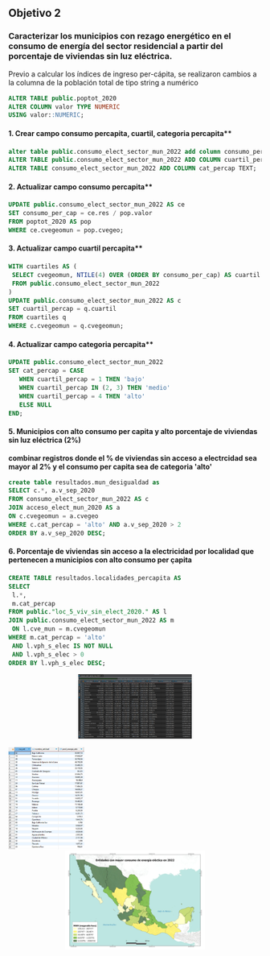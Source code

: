 ## Objetivo 2
 
### Caracterizar los municipios con rezago energético en el consumo de energía del sector residencial a partir del porcentaje de viviendas sin luz eléctrica. 

Previo a calcular los índices de ingreso per-cápita, se realizaron cambios a la columna de la población total de tipo string a numérico

``` sql
ALTER TABLE public.poptot_2020
ALTER COLUMN valor TYPE NUMERIC
USING valor::NUMERIC;
```
#### 1. Crear campo consumo percapita, cuartil, categoria percapita**
   ``` sql
alter table public.consumo_elect_sector_mun_2022 add column consumo_per_cap numeric;
ALTER TABLE public.consumo_elect_sector_mun_2022 ADD COLUMN cuartil_percap INTEGER;
ALTER TABLE consumo_elect_sector_mun_2022 ADD COLUMN cat_percap TEXT;
```

#### 2. Actualizar campo consumo percapita**
   ``` sql
UPDATE public.consumo_elect_sector_mun_2022 AS ce
SET consumo_per_cap = ce.res / pop.valor
FROM poptot_2020 AS pop
WHERE ce.cvegeomun = pop.cvegeo;

```
#### 3. Actualizar campo cuartil percapita**
``` sql
WITH cuartiles AS (
 SELECT cvegeomun, NTILE(4) OVER (ORDER BY consumo_per_cap) AS cuartil
 FROM public.consumo_elect_sector_mun_2022
)
UPDATE public.consumo_elect_sector_mun_2022 AS c
SET cuartil_percap = q.cuartil
FROM cuartiles q
WHERE c.cvegeomun = q.cvegeomun;
```

#### 4. Actualizar campo categoria percapita**
``` sql
UPDATE public.consumo_elect_sector_mun_2022
SET cat_percap = CASE
   WHEN cuartil_percap = 1 THEN 'bajo'
   WHEN cuartil_percap IN (2, 3) THEN 'medio'
   WHEN cuartil_percap = 4 THEN 'alto'
   ELSE NULL
END;
```
#### 5. Municipios con alto consumo per capita y alto porcentaje de viviendas sin luz eléctrica (2%) 
**combinar registros donde el % de viviendas sin acceso a electrcidad sea mayor al 2% y el consumo per capita sea de categoria 'alto'**   
``` sql
create table resultados.mun_desigualdad as
SELECT c.*, a.v_sep_2020
FROM consumo_elect_sector_mun_2022 AS c
JOIN acceso_elect_mun_2020 AS a
ON c.cvegeomun = a.cvegeo
WHERE c.cat_percap = 'alto' AND a.v_sep_2020 > 2
ORDER BY a.v_sep_2020 DESC;
```
#### 6. Porcentaje de viviendas sin acceso a la electricidad por localidad que pertenecen a municipios con alto consumo per çapita
``` sql
CREATE TABLE resultados.localidades_percapita AS
SELECT
 l.*,
 m.cat_percap
FROM public."loc_5_viv_sin_elect_2020." AS l
JOIN public.consumo_elect_sector_mun_2022 AS m
 ON l.cve_mun = m.cvegeomun
WHERE m.cat_percap = 'alto'
 AND l.vph_s_elec IS NOT NULL
 AND l.vph_s_elec > 0
ORDER BY l.vph_s_elec DESC;
```





<p align="center">
  <img src="img/c1.png" alt="Mapa C1" width="45%">
</p>



<p align="center">
  <img src="img/c1a.png" alt="c1a" width="30%" style="margin-right: 100%;">
  <img src="img/c1a1.png" alt="c1a1" width="55%">
</p>

